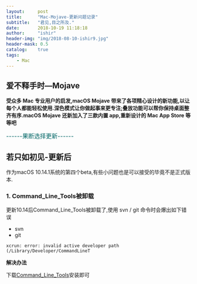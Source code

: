```yaml
---
layout:     post
title:      "Mac-Mojave-更新问题记录"
subtitle:   "君见,目之所及."
date:       2018-10-19 11:18:18
author:     "ishir"
header-img: "img/2018-08-10-ishir9.jpg"
header-mask: 0.5
catalog:    true
tags:
    - Mac
---
```

**<font size="5">  </font>**
<!--上标:º ¹ ² ³ ⁴⁵ ⁶ ⁷ ⁸ ⁹ ⁺ ⁻ ⁼ ⁽ ⁾ ⁿ ′ ½下标:₀ ₁ ₂ ₃ ₄ ₅ ₆ ₇ ₈ ₉ ₊ ₋ ₌ ₍ ₎
[<font size="2" color="#006666">包级函数</font>](#package)<p id = "package"></p>-->

## 爱不释手时—Mojave

**受众多 Mac 专业用户的启发,macOS Mojave 带来了各项精心设计的新功能,以让每个人都能轻松使用.深色模式让你做起事来更专注;叠放功能可以帮你保持桌面整齐有序.macOS Mojave 还新加入了三款内置 app,重新设计的 Mac App Store 等等吧**

<font size="3" color="#006666">------果断选择更新------</font>

## 若只如初见-更新后

作为macOS 10.14.1系统的第四个beta,有些小问题也是可以接受的毕竟不是正式版本.

### 1. Command\_Line_Tools被卸载

更新10.14后Command\_Line_Tools被卸载了,使用 svn / git 命令时会爆出如下错误

- svn
- git

`xcrun: error: invalid active developer path (/Library/Developer/CommandLineT`

**解决办法**


下载[Command\_Line_Tools](https://developer.apple.com/download/more/)安装即可





